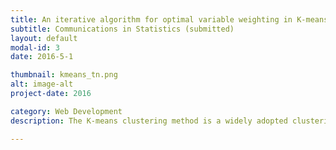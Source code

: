 ```yaml
---
title: An iterative algorithm for optimal variable weighting in K-means clustering
subtitle: Communications in Statistics (submitted)
layout: default
modal-id: 3
date: 2016-5-1

thumbnail: kmeans_tn.png
alt: image-alt
project-date: 2016

category: Web Development
description: The K-means clustering method is a widely adopted clustering algorithm in data mining and pattern recognition, where the partitions are made by minimizing the total within group sum of squares based on a given set of variables. Weighted K-means clustering is an extension of the K-means method by assigning nonnegative weights to the set of variables. In this paper, we aim to obtain more meaningful and interpretable clusters by deriving the optimal variable weights for weighted K-means clustering. Specifically, we improve the weighted k-means clustering method of Huh and Lim (2009) [1] by introducing a new algorithm to obtain the globally optimal variable weights based on the Karush-Kuhn-Tucker conditions. We present the mathematical formulation for the clustering problem, derive the structural properties of the optimal weights, and implement an iteration algorithm to calculate the optimal weights.  Numerical examples on simulated and real data indicate that our method is superior in both clustering accuracy and computational efficiency.

---
```

